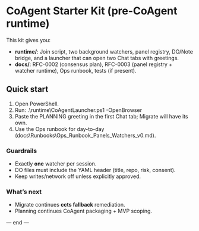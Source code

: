 ﻿# CoAgent Starter Kit (pre-CoAgent runtime)

This kit gives you:
- **runtime/**: Join script, two background watchers, panel registry, DO/Note bridge, and a launcher that can open two Chat tabs with greetings.
- **docs/**: RFC-0002 (consensus plan), RFC-0003 (panel registry + watcher runtime), Ops runbook, tests (if present).

## Quick start
1. Open PowerShell.
2. Run: .\runtime\CoAgentLauncher.ps1 -OpenBrowser
3. Paste the PLANNING greeting in the first Chat tab; Migrate will have its own.
4. Use the Ops runbook for day-to-day (docs\Runbooks\Ops_Runbook_Panels_Watchers_v0.md).

### Guardrails
- Exactly **one** watcher per session.
- DO files must include the YAML header (title, repo, risk, consent).
- Keep writes/network off unless explicitly approved.

### What’s next
- Migrate continues **ccts fallback** remediation.
- Planning continues CoAgent packaging + MVP scoping.

— end —
